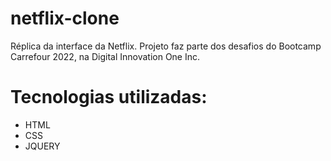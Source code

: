 # netflix-clone
Réplica da interface da Netflix.
Projeto faz parte dos desafios do Bootcamp Carrefour 2022, na Digital Innovation One Inc.


# Tecnologias utilizadas:

- HTML 
- CSS
- JQUERY
